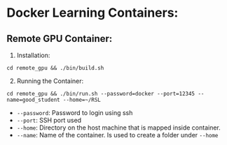 # Docker Learning Containers:

## Remote GPU Container:

1. Installation: 
```shell
cd remote_gpu && ./bin/build.sh 
```

2. Running the Container:
```shell
cd remote_gpu && ./bin/run.sh --password=docker --port=12345 --name=good_student --home=~/RSL
```

- `--password`:   Password to login using ssh
- `--port`:       SSH port used
- `--home`:       Directory on the host machine that is mapped inside container.
- `--name`:       Name of the container. Is used to create a folder under `--home`
